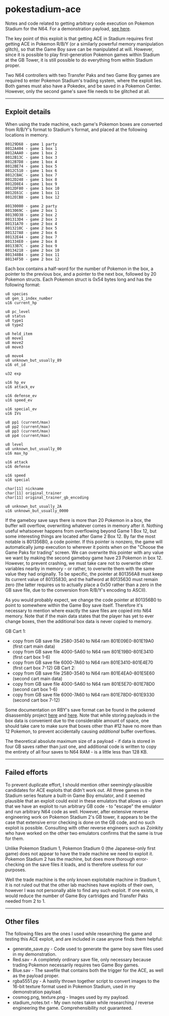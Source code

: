 # pokestadium-ace
Notes and code related to getting arbitrary code execution on Pokemon Stadium for the N64. For a demonstration payload, [see here](https://www.youtube.com/watch?v=Bb0v-VDsBkQ).

The key point of this exploit is that getting ACE in Stadium requires first getting ACE in Pokemon R/B/Y (or a similarly powerful memory manipulation glitch), so that the Game Boy save can be manipulated at will. However, since it is possible to play first-generation Pokemon games within Stadium at the GB Tower, it is still possible to do everything from within Stadium proper.

Two N64 controllers with two Transfer Paks and two Game Boy games are required to enter Pokemon Stadium's trading system, where the exploit lies. Both games must also have a Pokedex, and be saved in a Pokemon Center. However, only the second game's save file needs to be glitched at all.

----

## Exploit details

When using the trade machine, each game's Pokemon boxes are converted from R/B/Y's format to Stadium's format, and placed at the following locations in memory.

    80129D68 - game 1 party
    8012A404 - game 1 box 1
    8012AAA0 - game 1 box 2
    8012B13C - game 1 box 3
    8012B7D8 - game 1 box 4
    8012BE74 - game 1 box 5
    8012C510 - game 1 box 6
    8012CBAC - game 1 box 7
    8012D248 - game 1 box 8
    8012D8E4 - game 1 box 9
    8012DF80 - game 1 box 10
    8012E61C - game 1 box 11
    8012ECB8 - game 1 box 12

    80130000 - game 2 party
    8013069C - game 2 box 1
    80130D38 - game 2 box 2
    801313D4 - game 2 box 3
    80131A70 - game 2 box 4
    8013210C - game 2 box 5
    801327A8 - game 2 box 6
    80132E44 - game 2 box 7
    801334E0 - game 2 box 8
    80133B7C - game 2 box 9
    80134218 - game 2 box 10
    801348B4 - game 2 box 11
    80134F50 - game 2 box 12

Each box contains a half-word for the number of Pokemon in the box, a pointer to the previous box, and a pointer to the next box, followed by 20 Pokemon structs. Each Pokemon struct is 0x54 bytes long and has the following format:

    u8 species
    u8 gen_1_index_number
    u16 current_hp

    u8 pc_level
    u8 status
    u8 type1
    u8 type2

    u8 held_item
    u8 move1
    u8 move2
    u8 move3

    u8 move4
    u8 unknown_but_usually_89
    u16 ot_id

    u32 exp

    u16 hp_ev
    u16 attack_ev

    u16 defense_ev
    u16 speed_ev

    u16 special_ev
    u16 IVs

    u8 pp1 (current/max)
    u8 pp2 (current/max)
    u8 pp3 (current/max)
    u8 pp4 (current/max)

    u8 level
    u8 unknown_but_usually_00
    u16 max_hp

    u16 attack
    u16 defense

    u16 speed
    u16 special

    char[11] nickname
    char[11] original_trainer
    char[11] original_trainer_gb_encoding

    u8 unknown_but_usually_2A
    u16 unknown_but_usually_0000

If the gameboy save says there is more than 20 Pokemon in a box, the buffer will overflow, overwriting whatever comes in memory after it. Nothing useful whatsoever happens from overflowing beyond Game 1 Box 12, but some interesting things are located after Game 2 Box 12. By far the most notable is 801356B0, a code pointer. If this pointer is nonzero, the game will automatically jump execution to wherever it points when on the "Choose the Game Paks for trading" screen. We can overwrite this pointer with any value we want by making the second gameboy game have 23 Pokemon in box 12. However, to prevent crashing, we must take care not to overwrite other variables nearby in memory - or rather, to overwrite them with the same value they had originally. To be specific, the pointer at 801356A8 must keep its current value of 80135830, and the halfword at 80135630 must remain zero (the latter requires us to actually place a 0x50 rather than a zero in the GB save file, due to the conversion from R/B/Y's encoding to ASCII).

As you would probably expect, we change the code pointer at 801356B0 to point to somewhere within the Game Boy save itself. Therefore it's necessary to mention where exactly the save files are copied into N64 memory. Note that if the main data states that the player has yet to ever change boxes, then the additional box data is never copied to memory.

GB Cart 1:
* copy from GB save file 2580-3540 to N64 ram 801E09E0-801E19A0 (first cart main data)
* copy from GB save file 4000-5A60 to N64 ram 801E19B0-801E3410 (first cart box 1-6)
* copy from GB save file 6000-7A60 to N64 ram 801E3410-801E4E70 (first cart box 7-12)
GB Cart 2:
* copy from GB save file 2580-3540 to N64 ram 801E4EA0-801E5E60 (second cart main data)
* copy from GB save file 4000-5A60 to N64 ram 801E5E70-801E78D0 (second cart box 1-6)
* copy from GB save file 6000-7A60 to N64 ram 801E78D0-801E9330 (second cart box 7-12)

Some documentation on RBY's save format can be found in the pokered disassembly project [here](https://github.com/pret/pokered/blob/master/sram.asm) and [here](https://github.com/pret/pokered/blob/master/wram.asm). Note that while storing payloads in the box data is convenient due to the considerable amount of space, one should take care to make sure that boxes other than #12 have no more than 12 Pokemon, to prevent accidentally causing *additional* buffer overflows.

The theoretical absolute maximum size of a payload - if data is stored in four GB saves rather than just one, and additional code is written to copy the entirety of all four saves to N64 RAM - is a little less than 128 KB.

----

## Failed efforts

To prevent duplicate effort, I should mention other seemingly-plausible candidates for ACE exploits that didn't work out. All three games in the Stadium series feature a built-in Game Boy emulator, and it seemed plausible that an exploit could exist in these emulators that allows us - given that we have an exploit to run arbitrary GB code - to "escape" the emulator and run arbitrary N64 code as well. However, after extensive reverse engineering work on Pokemon Stadium 2's GB tower, it appears to be the case that extensive error checking is done on the GB code, and no such exploit is possible. Consulting with other reverse engineers such as Zoinkity who have worked on the other two emulators confirms that the same is true for them.

Unlike Pokemon Stadium 1, Pokemon Stadium 0 (the Japanese-only first game) does not appear to have the trade machine we need to exploit it. Pokemon Stadium 2 has the machine, but does more thorough error-checking on the save files it loads, and is therefore useless for our purposes.

Well the trade machine is the only known exploitable machine in Stadium 1, it is not ruled out that the other lab machines have exploits of their own, however I was not personally able to find any such exploit. If one exists, it would reduce the number of Game Boy cartridges and Transfer Paks needed from 2 to 1.

----

## Other files

The following files are the ones I used while researching the game and testing this ACE exploit, and are included in case anyone finds them helpful:

* generate_save.py - Code used to generate the game boy save files used in my demonstration.
 * Red.sav - A completely ordinary save file, only necessary because trading Pokemon necessarily requires two Game Boy games.
 * Blue.sav - The savefile that contains both the trigger for the ACE, as well as the payload proper.
* rgba5551.py - A hastily thrown together script to convert images to the 16-bit texture format used in Pokemon Stadium, used in my demonstration payload.
 * cosmog.png, texture.png - Images used by my payload.
* stadium_notes.txt - My own notes taken while researching / reverse engineering the game. Comprehensibility not guaranteed.
 
